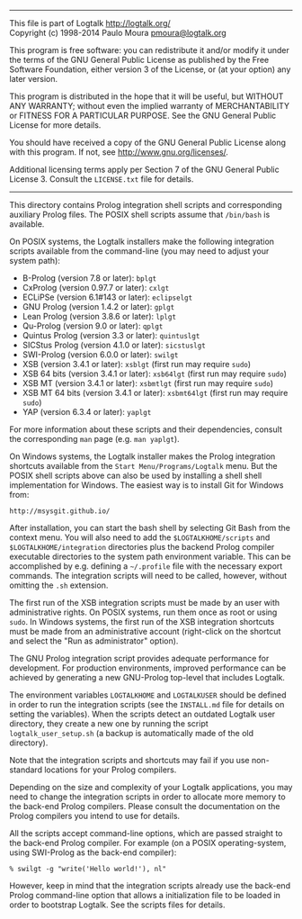 ________________________________________________________________________

This file is part of Logtalk <http://logtalk.org/>  
Copyright (c) 1998-2014 Paulo Moura <pmoura@logtalk.org>

This program is free software: you can redistribute it and/or modify
it under the terms of the GNU General Public License as published by
the Free Software Foundation, either version 3 of the License, or
(at your option) any later version.

This program is distributed in the hope that it will be useful,
but WITHOUT ANY WARRANTY; without even the implied warranty of
MERCHANTABILITY or FITNESS FOR A PARTICULAR PURPOSE.  See the
GNU General Public License for more details.

You should have received a copy of the GNU General Public License
along with this program.  If not, see <http://www.gnu.org/licenses/>.

Additional licensing terms apply per Section 7 of the GNU General
Public License 3. Consult the `LICENSE.txt` file for details.
________________________________________________________________________


This directory contains Prolog integration shell scripts and corresponding
auxiliary Prolog files. The POSIX shell scripts assume that `/bin/bash` is
available.

On POSIX systems, the Logtalk installers make the following integration 
scripts available from the command-line (you may need to adjust your 
system path):

* B-Prolog (version 7.8 or later):         `bplgt`
* CxProlog (version 0.97.7 or later):      `cxlgt`
* ECLiPSe (version 6.1#143 or later):      `eclipselgt`
* GNU Prolog (version 1.4.2 or later):     `gplgt`
* Lean Prolog (version 3.8.6 or later):    `lplgt`
* Qu-Prolog (version 9.0 or later):        `qplgt`
* Quintus Prolog (version 3.3 or later):   `quintuslgt`
* SICStus Prolog (version 4.1.0 or later): `sicstuslgt`
* SWI-Prolog (version 6.0.0 or later):     `swilgt`
* XSB (version 3.4.1 or later):            `xsblgt`     (first run may require `sudo`)
* XSB 64 bits (version 3.4.1 or later):    `xsb64lgt`   (first run may require `sudo`)
* XSB MT (version 3.4.1 or later):         `xsbmtlgt`   (first run may require `sudo`)
* XSB MT 64 bits (version 3.4.1 or later): `xsbmt64lgt` (first run may require `sudo`)
* YAP (version 6.3.4 or later):            `yaplgt`

For more information about these scripts and their dependencies, consult
the corresponding `man` page (e.g. `man yaplgt`).

On Windows systems, the Logtalk installer makes the Prolog integration 
shortcuts available from the `Start Menu/Programs/Logtalk` menu. But
the POSIX shell scripts above can also be used by installing a shell
shell implementation for Windows. The easiest way is to install Git for
Windows from:

	http://msysgit.github.io/

After installation, you can start the bash shell by selecting Git Bash from
the context menu. You will also need to add the `$LOGTALKHOME/scripts` and
`$LOGTALKHOME/integration` directories plus the backend Prolog compiler
executable directories to the system path environment variable. This can be
accomplished by e.g. defining a `~/.profile` file with the necessary export
commands. The integration scripts will need to be called, however, without
omitting the `.sh` extension.

The first run of the XSB integration scripts must be made by an user with
administrative rights. On POSIX systems, run them once as root or using
`sudo`. In Windows systems, the first run of the XSB integration shortcuts
must be made from an administrative account (right-click on the shortcut
and select the "Run as administrator" option).

The GNU Prolog integration script provides adequate performance for 
development. For production environments, improved performance can be 
achieved by generating a new GNU-Prolog top-level that includes Logtalk.

The environment variables `LOGTALKHOME` and `LOGTALKUSER` should be defined 
in order to run the integration scripts (see the `INSTALL.md` file for 
details on setting the variables). When the scripts detect an outdated 
Logtalk user directory, they create a new one by running the script
`logtalk_user_setup.sh` (a backup is automatically made of the old
directory).

Note that the integration scripts and shortcuts may fail if you use non-
standard locations for your Prolog compilers.

Depending on the size and complexity of your Logtalk applications, you 
may need to change the integration scripts in order to allocate more 
memory to the back-end Prolog compilers. Please consult the documentation 
on the Prolog compilers you intend to use for details.

All the scripts accept command-line options, which are passed straight to 
the back-end Prolog compiler. For example (on a POSIX operating-system, 
using SWI-Prolog as the back-end compiler):

	% swilgt -g "write('Hello world!'), nl"

However, keep in mind that the integration scripts already use the back-end 
Prolog command-line option that allows a initialization file to be loaded 
in order to bootstrap Logtalk. See the scripts files for details.
